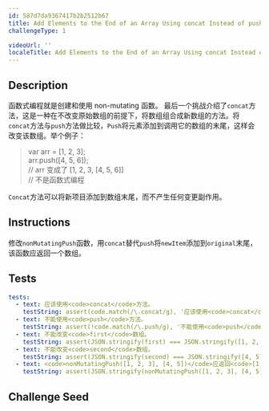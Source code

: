 ```yaml
---
id: 587d7da9367417b2b2512b67
title: Add Elements to the End of an Array Using concat Instead of push
challengeType: 1

videoUrl: ''
localeTitle: Add Elements to the End of an Array Using concat Instead of push
---
```


## Description
<section id='description'>
函数式编程就是创建和使用 non-mutating 函数。
最后一个挑战介绍了<code>concat</code>方法，这是一种在不改变原始数组的前提下，将数组组合成新数组的方法。将<code>concat</code>方法与<code>push</code>方法做比较，<code>Push</code>将元素添加到调用它的数组的末尾，这样会改变该数组。举个例子：
<blockquote>var arr = [1, 2, 3];<br>arr.push([4, 5, 6]);<br>// arr 变成了 [1, 2, 3, [4, 5, 6]]<br>// 不是函数式编程</blockquote>
<code>Concat</code>方法可以将新项目添加到数组末尾，而不产生任何变更副作用。
</section>

## Instructions
<section id='instructions'>
修改<code>nonMutatingPush</code>函数，用<code>concat</code>替代<code>push</code>将<code>newItem</code>添加到<code>original</code>末尾，该函数应返回一个数组。
</section>

## Tests
<section id='tests'>

```yml
tests:
  - text: 应该使用<code>concat</code>方法。
    testString: assert(code.match(/\.concat/g), '应该使用<code>concat</code>方法。');
  - text: 不能使用<code>push</code>方法。
    testString: assert(!code.match(/\.push/g), '不能使用<code>push</code>方法。');
  - text: 不能改变<code>first</code>数组。
    testString: assert(JSON.stringify(first) === JSON.stringify([1, 2, 3]), '不能改变<code>first</code>数组。');
  - text: 不能改变<code>second</code>数组。
    testString: assert(JSON.stringify(second) === JSON.stringify([4, 5]), '不能改变<code>second</code>数组。');
  - text: <code>nonMutatingPush([1, 2, 3], [4, 5])</code>应返回<code>[1, 2, 3, 4, 5]</code>。
    testString: assert(JSON.stringify(nonMutatingPush([1, 2, 3], [4, 5])) === JSON.stringify([1, 2, 3, 4, 5]), '<code>nonMutatingPush([1, 2, 3], [4, 5])</code>应返回<code>[1, 2, 3, 4, 5]</code>。');

```

</section>

## Challenge Seed
<section id='challengeSeed'>















</section>

              